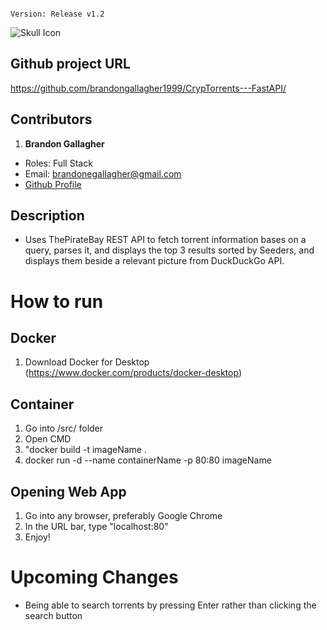 

                                                                                Version: Release v1.2

![Skull Icon](https://cdn3.iconfinder.com/data/icons/universal-signs-symbols/128/pirate-sword-skull2-512.png)

## Github project URL
https://github.com/brandongallagher1999/CrypTorrents---FastAPI/


## Contributors
1. **Brandon Gallagher**
  - Roles: Full Stack
  - Email: brandonegallagher@gmail.com
  - [Github Profile](https://github.com/brandongallagher1999)

## Description
- Uses ThePirateBay REST API to fetch torrent information bases on a query, parses it, and displays the top 3 results
sorted by Seeders, and displays them beside a relevant picture from DuckDuckGo API.


# How to run
## Docker
1. Download Docker for Desktop (https://www.docker.com/products/docker-desktop)

## Container
1. Go into /src/ folder
2. Open CMD
3. "docker build -t imageName .
4. docker run -d --name containerName -p 80:80 imageName
  
## Opening Web App
1. Go into any browser, preferably Google Chrome
2. In the URL bar, type "localhost:80"
3. Enjoy!


# Upcoming Changes
- Being able to search torrents by pressing Enter rather than clicking the search button
